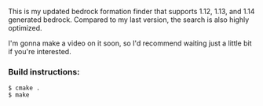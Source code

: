 This is my updated bedrock formation finder that supports 1.12, 1.13, and 1.14 generated bedrock. Compared to my last version, the search is also highly optimized.

I'm gonna make a video on it soon, so I'd recommend waiting just a little bit if you're interested.

### Build instructions:
```
$ cmake .
$ make
```
